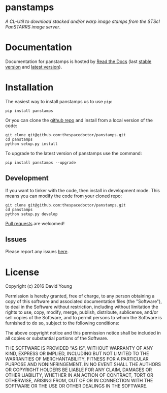 panstamps
=========

*A CL-Util to download stacked and/or warp image stamps from the STScI
PanSTARRS image server*.

Documentation
=============

Documentation for panstamps is hosted by [Read the
Docs](http://panstamps.readthedocs.org/en/stable/) (last [stable
version](http://panstamps.readthedocs.org/en/stable/) and [latest
version](http://panstamps.readthedocs.org/en/latest/)).

Installation
============

The easiest way to install panstamps us to use `pip`:

    pip install panstamps

Or you can clone the [github
repo](https://github.com/thespacedoctor/panstamps) and install from a
local version of the code:

    git clone git@github.com:thespacedoctor/panstamps.git
    cd panstamps
    python setup.py install

To upgrade to the latest version of panstamps use the command:

    pip install panstamps --upgrade

Development
-----------

If you want to tinker with the code, then install in development mode.
This means you can modify the code from your cloned repo:

    git clone git@github.com:thespacedoctor/panstamps.git
    cd panstamps
    python setup.py develop

[Pull requests](https://github.com/thespacedoctor/panstamps/pulls) are
welcomed!

Issues
------

Please report any issues
[here](https://github.com/thespacedoctor/panstamps/issues).

License
=======

Copyright (c) 2016 David Young

Permission is hereby granted, free of charge, to any person obtaining a
copy of this software and associated documentation files (the
"Software"), to deal in the Software without restriction, including
without limitation the rights to use, copy, modify, merge, publish,
distribute, sublicense, and/or sell copies of the Software, and to
permit persons to whom the Software is furnished to do so, subject to
the following conditions:

The above copyright notice and this permission notice shall be included
in all copies or substantial portions of the Software.

THE SOFTWARE IS PROVIDED "AS IS", WITHOUT WARRANTY OF ANY KIND, EXPRESS
OR IMPLIED, INCLUDING BUT NOT LIMITED TO THE WARRANTIES OF
MERCHANTABILITY, FITNESS FOR A PARTICULAR PURPOSE AND NONINFRINGEMENT.
IN NO EVENT SHALL THE AUTHORS OR COPYRIGHT HOLDERS BE LIABLE FOR ANY
CLAIM, DAMAGES OR OTHER LIABILITY, WHETHER IN AN ACTION OF CONTRACT,
TORT OR OTHERWISE, ARISING FROM, OUT OF OR IN CONNECTION WITH THE
SOFTWARE OR THE USE OR OTHER DEALINGS IN THE SOFTWARE.
